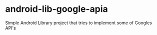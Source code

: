 android-lib-google-apia
==========================

Simple Android Library project that tries to implement some of Googles API's
